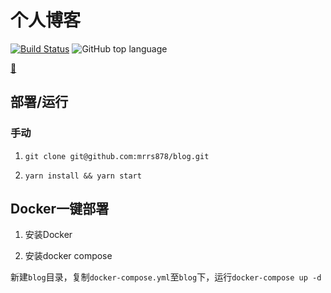# 个人博客

[![Build Status](https://www.travis-ci.org/mrrs878/blog.svg?branch=master)](https://www.travis-ci.org/mrrs878/blog)
![GitHub top language](https://img.shields.io/github/languages/top/mrrs878/blog)

[🚀](https://blog.mrrs.top)

## 部署/运行

### 手动

1. `git clone git@github.com:mrrs878/blog.git`

2. `yarn install && yarn start`

## Docker一键部署

1. 安装Docker

2. 安装docker compose

新建`blog`目录，复制`docker-compose.yml`至`blog`下，运行`docker-compose up -d`

